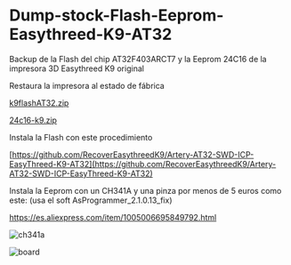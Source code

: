 # Dump-stock-Flash-Eeprom-Easythreed-K9-AT32
Backup de la Flash del chip AT32F403ARCT7 y la Eeprom 24C16 de la impresora 3D Easythreed K9 original

Restaura la impresora al estado de fábrica

[k9flashAT32.zip](https://github.com/user-attachments/files/18081042/k9flashAT32.zip)

[24c16-k9.zip](https://github.com/user-attachments/files/18081005/24c16-k9.zip)


Instala la Flash con este procedimiento

[https://github.com/RecoverEasythreedK9/Artery-AT32-SWD-ICP-EasyThreed-K9-AT32](https://github.com/RecoverEasythreedK9/Artery-AT32-SWD-ICP-EasyThreed-K9-AT32)

Instala la Eeprom con un CH341A y una pinza por menos de 5 euros como este: (usa el soft AsProgrammer_2.1.0.13_fix)

https://es.aliexpress.com/item/1005006695849792.html

![ch341a](https://github.com/user-attachments/assets/63a1376c-6104-4d64-87cf-9ff857b7352e)

![board](https://github.com/user-attachments/assets/2e97ce23-c4af-485e-a6fa-c1909dac83be)
